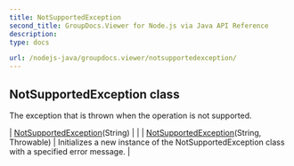 ```yaml
---
title: NotSupportedException
second_title: GroupDocs.Viewer for Node.js via Java API Reference
description: 
type: docs

url: /nodejs-java/groupdocs.viewer/notsupportedexception/
---
```


## NotSupportedException class

 The exception that is thrown when the operation is not supported.
 
| [NotSupportedException](notsupportedexception)(String) |  |
| [NotSupportedException](notsupportedexception)(String, Throwable) | Initializes a new instance of the NotSupportedException class with a specified error message. |
